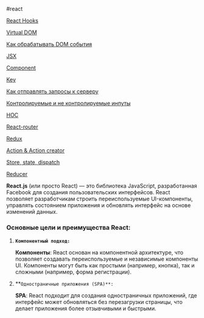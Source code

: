 #react 

[React Hooks](React%20Hooks.md)

[Virtual DOM](Virtual%20DOM.md)

[Как обрабатывать DOM события](React%20DOM%20events.md)

[JSX](JSX.md)

[Component](Component.md)

[Key](Key.md)

[Как отправлять запросы к серверу](How%20to%20send%20requests?.md)

[Контролируемые и не контролируемые инпуты](Controlled%20&%20Uncontrolled%20inputs.md)

[HOC](HOC.md)

[React-router](React-router.md)

[Redux](Redux.md)

[Action & Action creator](Action%20&%20Action%20creator.md)

[Store, state, dispatch](Store,%20state,%20dispatch.md)

[Reducer](Reducer.md)

**React.js** (или просто React) — это библиотека JavaScript, разработанная Facebook для создания пользовательских интерфейсов. React позволяет разработчикам строить переиспользуемые UI-компоненты, управлять состоянием приложения и обновлять интерфейс на основе изменений данных.

### Основные цели и преимущества React:

1. **`Компонентный подход:`**
    
    **Компоненты**: React основан на компонентной архитектуре, что позволяет создавать переиспользуемые и независимые компоненты UI. Компоненты могут быть как простыми (например, кнопка), так и сложными (например, форма регистрации).
    
2. **`Одностраничные приложения (SPA)**:`
    
    **SPA**: React подходит для создания одностраничных приложений, где интерфейс может обновляться без перезагрузки страницы, что делает приложения более отзывчивыми и быстрыми.